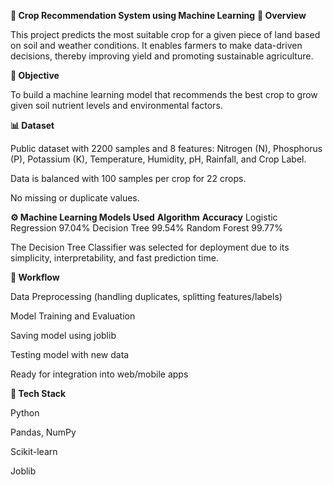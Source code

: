 **🌾 Crop Recommendation System using Machine Learning**
**📌 Overview**

This project predicts the most suitable crop for a given piece of land based on soil and weather conditions. It enables farmers to make data-driven decisions, thereby improving yield and promoting sustainable agriculture.

**🧠 Objective**

To build a machine learning model that recommends the best crop to grow given soil nutrient levels and environmental factors.

**📊 Dataset**

Public dataset with 2200 samples and 8 features:
Nitrogen (N), Phosphorus (P), Potassium (K), Temperature, Humidity, pH, Rainfall, and Crop Label.

Data is balanced with 100 samples per crop for 22 crops.

No missing or duplicate values.

**⚙️ Machine Learning Models Used**
**Algorithm**	                  **Accuracy**
Logistic Regression	         97.04%
Decision Tree	               99.54%
Random Forest	               99.77%

The Decision Tree Classifier was selected for deployment due to its simplicity, interpretability, and fast prediction time.

**🧩 Workflow**

Data Preprocessing (handling duplicates, splitting features/labels)

Model Training and Evaluation

Saving model using joblib

Testing model with new data

Ready for integration into web/mobile apps

**🚀 Tech Stack**

Python

Pandas, NumPy

Scikit-learn

Joblib
